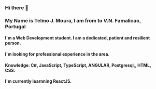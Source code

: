 ### Hi there 👋
### My Name is Telmo J. Moura, I am from to V.N. Famalicao, Portugal

#### I'm a Web Development student. I am a dedicated, patient and resilient person. 
#### I'm looking for professional experience in the area.
#### Knowledge: C#,  JavaScript, TypeScript, ANGULAR, Postgresql,, HTML, CSS.
#### I'm currently learnning ReactJS.

<!--
**eutelmo/eutelmo** is a ✨ _special_ ✨ repository because its `README.md` (this file) appears on your GitHub profile.

Here are some ideas to get you started:

- 🔭 I’m currently working on ...
- 🌱 I’m currently learning ...
- 👯 I’m looking to collaborate on ...
- 🤔 I’m looking for help with ...
- 💬 Ask me about ...
- 📫 How to reach me: ...
- 😄 Pronouns: ...
- ⚡ Fun fact: ...
-->
